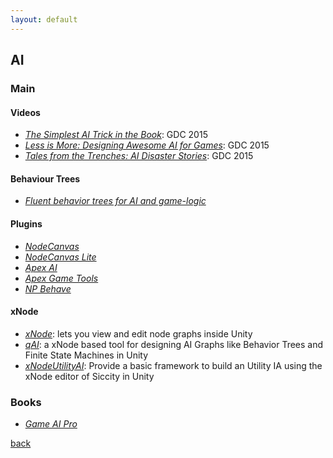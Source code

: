 ```yaml
---
layout: default
---
```


## AI

### Main

#### Videos

* _[The Simplest AI Trick in the Book](https://www.youtube.com/watch?v=iVBCBcEANBc)_: GDC 2015
* _[Less is More: Designing Awesome AI for Games](https://www.youtube.com/watch?v=1xWg54mdQos)_: GDC 2015
* _[Tales from the Trenches: AI Disaster Stories](https://www.youtube.com/watch?v=__5whYgSTV0)_: GDC 2015

#### Behaviour Trees

* _[Fluent behavior trees for AI and game-logic](http://www.what-could-possibly-go-wrong.com/fluent-behavior-trees-for-ai-and-game-logic/)_

#### Plugins

* _[NodeCanvas](https://assetstore.unity.com/packages/tools/visual-scripting/nodecanvas-14914?aid=1011lHJn)_
* _[NodeCanvas Lite](https://assetstore.unity.com/packages/tools/ai/nodecanvas-lite-behaviour-trees-40072?aid=1011lHJn)_
* _[Apex AI](https://assetstore.unity.com/packages/tools/visual-scripting/apex-utility-ai-personal-edition-56306)_
* _[Apex Game Tools](https://github.com/ApexGameTools/Apex-Game-Tools)_
* _[NP Behave](https://assetstore.unity.com/packages/tools/ai/npbehave-event-driven-code-based-behaviour-trees-75884)_

#### xNode

* _[xNode](https://github.com/Siccity/xNode)_: lets you view and edit node graphs inside Unity
* _[qAI](https://github.com/jlreymendez/qAI)_: a xNode based tool for designing AI Graphs like Behavior Trees and Finite State Machines in Unity
* _[xNodeUtilityAI](https://github.com/FBast/xNodeUtilityAI)_: Provide a basic framework to build an Utility IA using the xNode editor of Siccity in Unity

### Books

* _[Game AI Pro](http://www.gameaipro.com/)_

[back](../)
